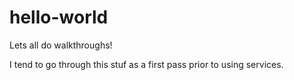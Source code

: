 # hello-world
Lets all do walkthroughs!

I tend to go through this stuf as a first pass prior to using services.
